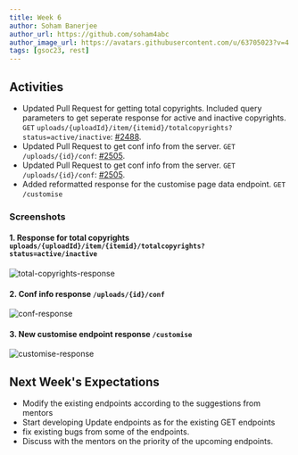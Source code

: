 ```yaml
---
title: Week 6
author: Soham Banerjee
author_url: https://github.com/soham4abc
author_image_url: https://avatars.githubusercontent.com/u/63705023?v=4
tags: [gsoc23, rest]
---
```


<!--
SPDX-License-Identifier: CC-BY-SA-4.0

SPDX-FileCopyrightText: 2023 Soham Banerjee <sohambanerjee4abc@hotmail.com>
-->

## Activities

- Updated Pull Request for getting total copyrights. Included query parameters to get seperate response for active and inactive copyrights. `GET` `uploads/{uploadId}/item/{itemid}/totalcopyrights?status=active/inactive`: [#2488](https://github.com/fossology/fossology/pull/2488).
- Updated Pull Request to get conf info from the server. `GET` `/uploads/{id}/conf`: [#2505](https://github.com/fossology/fossology/pull/2505).
- Updated Pull Request to get conf info from the server. `GET` `/uploads/{id}/conf`: [#2505](https://github.com/fossology/fossology/pull/2505).
- Added reformatted response for the customise page data endpoint. `GET` `/customise`

### Screenshots

#### 1. Response for total copyrights `uploads/{uploadId}/item/{itemid}/totalcopyrights?status=active/inactive`

![total-copyrights-response](/img/reactUI/pages/copyrights/totalResponse_new.png)

#### 2. Conf info response `/uploads/{id}/conf`

![conf-response](/img/reactUI/pages/conf/confInfo_new.png)

#### 3. New customise endpoint response `/customise`

![customise-response](/img/reactUI/pages/customise/customiseData.png)

## Next Week's Expectations

- Modify the existing endpoints according to the suggestions from mentors
- Start developing Update endpoints as for the existing GET endpoints
- fix existing bugs from some of the endpoints.
- Discuss with the mentors on the priority of the upcoming endpoints.
